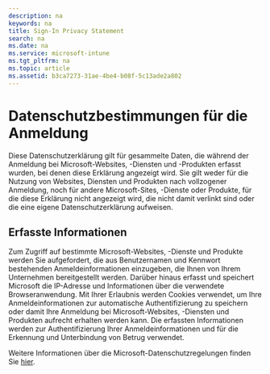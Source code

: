 ```yaml
---
description: na
keywords: na
title: Sign-In Privacy Statement
search: na
ms.date: na
ms.service: microsoft-intune
ms.tgt_pltfrm: na
ms.topic: article
ms.assetid: b3ca7273-31ae-4be4-b08f-5c13ade2a802
---
```

# Datenschutzbestimmungen f&#252;r die Anmeldung
Diese Datenschutzerklärung gilt für gesammelte Daten, die während der Anmeldung bei Microsoft-Websites, -Diensten und -Produkten erfasst wurden, bei denen diese Erklärung angezeigt wird. Sie gilt weder für die Nutzung von Websites, Diensten und Produkten nach vollzogener Anmeldung, noch für andere Microsoft-Sites, -Dienste oder Produkte, für die diese Erklärung nicht angezeigt wird, die nicht damit verlinkt sind oder die eine eigene Datenschutzerklärung aufweisen.

## Erfasste Informationen
Zum Zugriff auf bestimmte Microsoft-Websites, -Dienste und Produkte werden Sie aufgefordert, die aus Benutzernamen und Kennwort bestehenden Anmeldeinformationen einzugeben, die Ihnen von Ihrem Unternehmen bereitgestellt werden.  Darüber hinaus erfasst und speichert Microsoft die IP-Adresse und Informationen über die verwendete Browseranwendung. Mit Ihrer Erlaubnis werden Cookies verwendet, um Ihre Anmeldeinformationen zur automatische Authentifizierung zu speichern oder damit Ihre Anmeldung bei Microsoft-Websites, -Diensten und Produkten aufrecht erhalten werden kann.  Die erfassten Informationen werden zur Authentifizierung Ihrer Anmeldeinformationen und für die Erkennung und Unterbindung von Betrug verwendet.

Weitere Informationen über die Microsoft-Datenschutzregelungen finden Sie [hier](http://go.microsoft.com/fwlink/?LinkID=260845).

